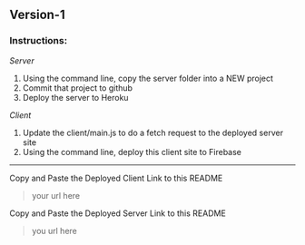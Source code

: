## Version-1

### Instructions:

_Server_
1. Using the command line, copy the server folder into a NEW project
1. Commit that project to github
1. Deploy the server to Heroku

_Client_ 
1.  Update the client/main.js to do a fetch request to the deployed server site
1.  Using the command line, deploy this client site to Firebase

<hr> 

Copy and Paste the Deployed Client Link to this README
> your url here

Copy and Paste the Deployed Server Link to this README
> you url here
